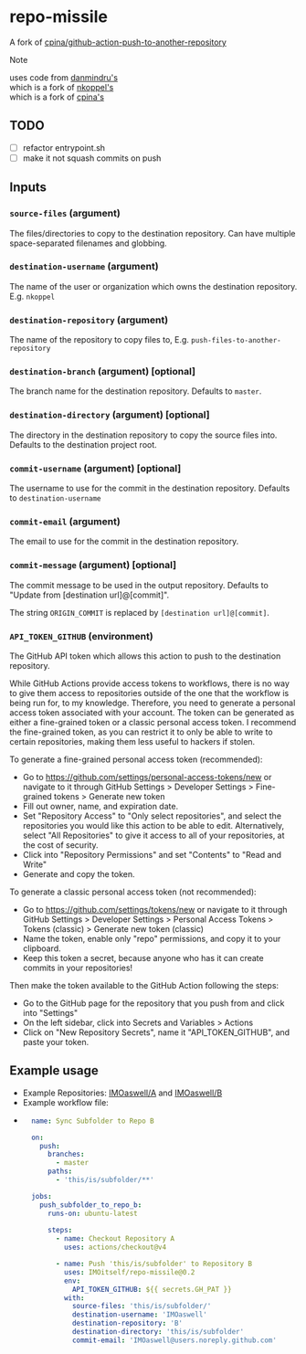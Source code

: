 # repo-missile
A fork of [cpina/github-action-push-to-another-repository](https://github.com/cpina/github-action-push-to-another-repository) 

> [!NOTE]
> uses code from [danmindru's](https://github.com/danmindru/push-files-to-another-repository) <br>
> which is a fork of [nkoppel's](https://github.com/nkoppel/push-files-to-another-repository) <br>
> which is a fork of [cpina's](https://github.com/cpina/github-action-push-to-another-repository) 

## TODO
- [ ] refactor entrypoint.sh
- [ ] make it not squash commits on push

## Inputs
### `source-files` (argument)
The files/directories to copy to the destination repository. Can have multiple space-separated filenames and globbing.

### `destination-username` (argument)
The name of the user or organization which owns the destination repository. E.g. `nkoppel`

### `destination-repository` (argument)
The name of the repository to copy files to, E.g. `push-files-to-another-repository`

### `destination-branch` (argument) [optional]
The branch name for the destination repository. Defaults to `master`.

### `destination-directory` (argument) [optional]
The directory in the destination repository to copy the source files into. Defaults to the destination project root.

### `commit-username` (argument) [optional]
The username to use for the commit in the destination repository. Defaults to `destination-username`

### `commit-email` (argument)
The email to use for the commit in the destination repository.

### `commit-message` (argument) [optional]
The commit message to be used in the output repository. Defaults to "Update from [destination url]@[commit]".

The string `ORIGIN_COMMIT` is replaced by `[destination url]@[commit]`.

### `API_TOKEN_GITHUB` (environment)
The GitHub API token which allows this action to push to the destination repository.

While GitHub Actions provide access tokens to workflows, there is no way to give them access to repositories outside of the one that the workflow is being run for, to my knowledge. Therefore, you need to generate a personal access token associated with your account. The token can be generated as either a fine-grained token or a classic personal access token. I recommend the fine-grained token, as you can restrict it to only be able to write to certain repositories, making them less useful to hackers if stolen.

To generate a fine-grained personal access token (recommended):
* Go to <https://github.com/settings/personal-access-tokens/new> or navigate to it through GitHub Settings > Developer Settings > Fine-grained tokens > Generate new token
* Fill out owner, name, and expiration date.
* Set "Repository Access" to "Only select repositories", and select the repositories you would like this action to be able to edit. Alternatively, select "All Repositories" to give it access to all of your repositories, at the cost of security.
* Click into "Repository Permissions" and set "Contents" to "Read and Write"
* Generate and copy the token.

To generate a classic personal access token (not recommended):
* Go to <https://github.com/settings/tokens/new> or navigate to it through GitHub Settings > Developer Settings > Personal Access Tokens > Tokens (classic) > Generate new token (classic)
* Name the token, enable only "repo" permissions, and copy it to your clipboard.
* Keep this token a secret, because anyone who has it can create commits in your repositories!

Then make the token available to the GitHub Action following the steps:
* Go to the GitHub page for the repository that you push from and click into "Settings"
* On the left sidebar, click into Secrets and Variables > Actions
* Click on "New Repository Secrets", name it "API_TOKEN_GITHUB", and paste your token.

## Example usage
- Example Repositories: [IMOaswell/A](https://github.com/IMOaswell/A) and [IMOaswell/B](https://github.com/IMOaswell/B)
- Example workflow file:
- ```yaml
    name: Sync Subfolder to Repo B

    on:
      push:
        branches:
          - master
        paths:
          - 'this/is/subfolder/**'

    jobs:
      push_subfolder_to_repo_b:
        runs-on: ubuntu-latest
        
        steps:
          - name: Checkout Repository A
            uses: actions/checkout@v4

          - name: Push 'this/is/subfolder' to Repository B
            uses: IMOitself/repo-missile@0.2
            env:
              API_TOKEN_GITHUB: ${{ secrets.GH_PAT }}
            with:
              source-files: 'this/is/subfolder/'
              destination-username: 'IMOaswell'
              destination-repository: 'B'
              destination-directory: 'this/is/subfolder'
              commit-email: 'IMOaswell@users.noreply.github.com'
  ```
